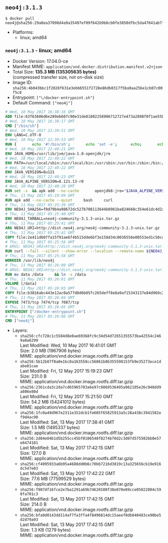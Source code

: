 ## `neo4j:3.1.3`

```console
$ docker pull neo4j@sha256:29a8ea37098d4a9a35497ef09f642b9b6cb0fe3850dfbc5da47641ab7f512bb8
```

-	Platforms:
	-	linux; amd64

### `neo4j:3.1.3` - linux; amd64

-	Docker Version: 17.04.0-ce
-	Manifest MIME: `application/vnd.docker.distribution.manifest.v2+json`
-	Total Size: **135.3 MB (135305635 bytes)**  
	(compressed transfer size, not on-disk size)
-	Image ID: `sha256:4b043bbc1f2028f631e3ebb6551f2728e86db0317f5ba9aa25be1cb07c00f5c8`
-	Entrypoint: `["\/docker-entrypoint.sh"]`
-	Default Command: `["neo4j"]`

```dockerfile
# Wed, 10 May 2017 16:38:16 GMT
ADD file:63f63606d6e289eb607c90e31de81802258906712727e473a2898f0f1ae55bb5 in / 
# Wed, 10 May 2017 16:38:17 GMT
CMD ["/bin/sh"]
# Wed, 10 May 2017 22:39:51 GMT
ENV LANG=C.UTF-8
# Wed, 10 May 2017 22:39:53 GMT
RUN { 		echo '#!/bin/sh'; 		echo 'set -e'; 		echo; 		echo 'dirname "$(dirname "$(readlink -f "$(which javac || which java)")")"'; 	} > /usr/local/bin/docker-java-home 	&& chmod +x /usr/local/bin/docker-java-home
# Wed, 10 May 2017 22:40:21 GMT
ENV JAVA_HOME=/usr/lib/jvm/java-1.8-openjdk/jre
# Wed, 10 May 2017 22:40:22 GMT
ENV PATH=/usr/local/sbin:/usr/local/bin:/usr/sbin:/usr/bin:/sbin:/bin:/usr/lib/jvm/java-1.8-openjdk/jre/bin:/usr/lib/jvm/java-1.8-openjdk/bin
# Wed, 10 May 2017 22:40:22 GMT
ENV JAVA_VERSION=8u121
# Wed, 10 May 2017 22:40:23 GMT
ENV JAVA_ALPINE_VERSION=8.121.13-r0
# Wed, 10 May 2017 22:40:28 GMT
RUN set -x 	&& apk add --no-cache 		openjdk8-jre="$JAVA_ALPINE_VERSION" 	&& [ "$JAVA_HOME" = "$(docker-java-home)" ]
# Thu, 11 May 2017 05:19:09 GMT
RUN apk add --no-cache --quiet     bash     curl
# Thu, 11 May 2017 05:25:39 GMT
ENV NEO4J_SHA256=f0d79b4a98672dc527b708113644b8961ba824668c354e61dc4d2a16d8484880
# Thu, 11 May 2017 05:25:40 GMT
ENV NEO4J_TARBALL=neo4j-community-3.1.3-unix.tar.gz
# Thu, 11 May 2017 05:25:41 GMT
ARG NEO4J_URI=http://dist.neo4j.org/neo4j-community-3.1.3-unix.tar.gz
# Thu, 11 May 2017 05:25:42 GMT
COPY file:2e411d607fa15f91ae6f4b515dde6bf3e158d34c0036556e00553ed1c50cd63d in /tmp/ 
# Thu, 11 May 2017 05:25:56 GMT
# ARGS: NEO4J_URI=http://dist.neo4j.org/neo4j-community-3.1.3-unix.tar.gz
RUN curl --fail --silent --show-error --location --remote-name ${NEO4J_URI}     && echo "${NEO4J_SHA256}  ${NEO4J_TARBALL}" | sha256sum -csw -     && tar --extract --file ${NEO4J_TARBALL} --directory /var/lib     && mv /var/lib/neo4j-* /var/lib/neo4j     && rm ${NEO4J_TARBALL}
# Thu, 11 May 2017 05:25:58 GMT
WORKDIR /var/lib/neo4j
# Thu, 11 May 2017 05:26:00 GMT
# ARGS: NEO4J_URI=http://dist.neo4j.org/neo4j-community-3.1.3-unix.tar.gz
RUN mv data /data     && ln -s /data
# Thu, 11 May 2017 05:26:01 GMT
VOLUME [/data]
# Thu, 11 May 2017 05:26:03 GMT
COPY file:b3816abc443e12ac0a577d8d6b05fc265deff8e8a9af15343137e84d969c2d1c in /docker-entrypoint.sh 
# Thu, 11 May 2017 05:26:04 GMT
EXPOSE 7473/tcp 7474/tcp 7687/tcp
# Thu, 11 May 2017 05:26:05 GMT
ENTRYPOINT ["/docker-entrypoint.sh"]
# Thu, 11 May 2017 05:26:06 GMT
CMD ["neo4j"]
```

-	Layers:
	-	`sha256:cfc728c1c5584d8e0ae69368fc9c34d54d72651355573ba42554c2469a0a6299`  
		Last Modified: Wed, 10 May 2017 16:41:01 GMT  
		Size: 2.0 MB (1967906 bytes)  
		MIME: application/vnd.docker.image.rootfs.diff.tar.gzip
	-	`sha256:5b12b87f0a0e1bc0a163558cc56861b86355598153fb9e35273ece1dabe81cae`  
		Last Modified: Fri, 12 May 2017 15:19:23 GMT  
		Size: 231.0 B  
		MIME: application/vnd.docker.image.rootfs.diff.tar.gzip
	-	`sha256:2361cda3c2da7cd65965703a6e97c9869536495a962105e26c948dd9a806e80d`  
		Last Modified: Fri, 12 May 2017 15:21:50 GMT  
		Size: 54.2 MB (54241012 bytes)  
		MIME: application/vnd.docker.image.rootfs.diff.tar.gzip
	-	`sha256:1fc0a49d967e2311e352dcb1fe605f65825913a5c28a438c3941582ef9d4ac90`  
		Last Modified: Sat, 13 May 2017 17:38:41 GMT  
		Size: 1.5 MB (1495337 bytes)  
		MIME: application/vnd.docker.image.rootfs.diff.tar.gzip
	-	`sha256:2d84e04b1d5b255cc45bf0106548f8274b70d2c3d07d575502bb0e57e8474181`  
		Last Modified: Sat, 13 May 2017 17:42:15 GMT  
		Size: 127.0 B  
		MIME: application/vnd.docker.image.rootfs.diff.tar.gzip
	-	`sha256:cf4095933a6b95a4688dd0b6c70bb7216d3819c13a325656cb19e916dc547e03`  
		Last Modified: Sat, 13 May 2017 17:42:22 GMT  
		Size: 77.6 MB (77599529 bytes)  
		MIME: application/vnd.docker.image.rootfs.diff.tar.gzip
	-	`sha256:f907df16fce2e7ba1291a69b74626580f38e070e89cce05022004c590fa701c3`  
		Last Modified: Sat, 13 May 2017 17:42:15 GMT  
		Size: 214.0 B  
		MIME: application/vnd.docker.image.rootfs.diff.tar.gzip
	-	`sha256:bfa0d0143dd114af7fa3ffa4f8496814dc15aeef0db840483ce90be5d2d79a93`  
		Last Modified: Sat, 13 May 2017 17:42:15 GMT  
		Size: 1.3 KB (1279 bytes)  
		MIME: application/vnd.docker.image.rootfs.diff.tar.gzip
